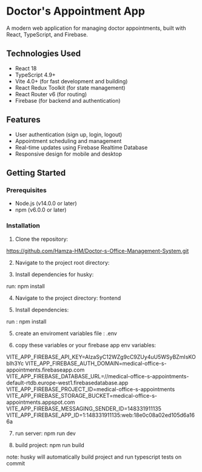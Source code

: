 # Doctor's Appointment App

A modern web application for managing doctor appointments, built with React, TypeScript, and Firebase.

## Technologies Used

- React 18
- TypeScript 4.9+
- Vite 4.0+ (for fast development and building)
- React Redux Toolkit (for state management)
- React Router v6 (for routing)
- Firebase (for backend and authentication)

## Features

- User authentication (sign up, login, logout)
- Appointment scheduling and management
- Real-time updates using Firebase Realtime Database
- Responsive design for mobile and desktop

## Getting Started

### Prerequisites

- Node.js (v14.0.0 or later)
- npm (v6.0.0 or later)

### Installation

1. Clone the repository:

https://github.com/Hamza-HM/Doctor-s-Office-Management-System.git

2. Navigate to the project root directory:

3. Install dependencies for husky:

run: npm install

4. Navigate to the project directory: frontend

5. Install dependencies:

run : npm install

5. create an enviroment variables file : .env

6. copy these variables or your firebase app env variables:

VITE_APP_FIREBASE_API_KEY=AIzaSyC12WZg9cC9ZUy4uU5WSyBZmIsKObIh3Yc
VITE_APP_FIREBASE_AUTH_DOMAIN=medical-office-s-appointments.firebaseapp.com
VITE_APP_FIREBASE_DATABASE_URL=//medical-office-s-appointments-default-rtdb.europe-west1.firebasedatabase.app
VITE_APP_FIREBASE_PROJECT_ID=medical-office-s-appointments
VITE_APP_FIREBASE_STORAGE_BUCKET=medical-office-s-appointments.appspot.com
VITE_APP_FIREBASE_MESSAGING_SENDER_ID=148331911135
VITE_APP_FIREBASE_APP_ID=1:148331911135:web:18e0c08a02ed105d6a166a

7. run server: npm run dev

8. build project: npm run build

note: husky will automatically build project and run typescript tests on commit
